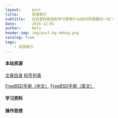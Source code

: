 ```yaml
---
layout:     post
title:      资源索引
subtitle:   在这里你能找到学习使用FreeBSD所需要的一切！
date:       2016-12-01
author:     Helo
header-img: img/post-bg-debug.png
catalog: true
tags:
    - 资源索引
---
```


#### 本站资源
[文章目录](https://chinafreebsd.org/tags/)  [标签列表](https://chinafreebsd.org/tags/) 

[FreeBSD手册（中文）](https://chinafreebsd.org/tags/)  [FreeBSD手册（英文）](https://chinafreebsd.org/tags/)

#### 学习资料

#### 操作思想

